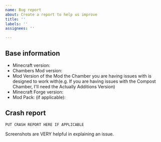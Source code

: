 ```yaml
---
name: Bug report
about: Create a report to help us improve
title: ''
labels: ''
assignees: ''

---
```


## Base information
* Minecraft version:
* Chambers Mod version:
* Mod Version of the Mod the Chamber you are having issues with is designed to work with(e.g. If you are having issues with the Compost Chamber, I'll need the Actually Additions Version)
* Minecraft Forge version:
* Mod Pack: (if applicable):


## Crash report
```
PUT CRASH REPORT HERE IF APPLICABLE
```

Screenshots are VERY helpful in explaining an issue.
